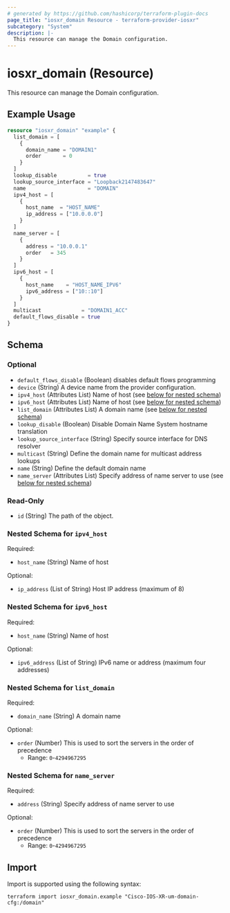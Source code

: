 ```yaml
---
# generated by https://github.com/hashicorp/terraform-plugin-docs
page_title: "iosxr_domain Resource - terraform-provider-iosxr"
subcategory: "System"
description: |-
  This resource can manage the Domain configuration.
---
```


# iosxr_domain (Resource)

This resource can manage the Domain configuration.

## Example Usage

```terraform
resource "iosxr_domain" "example" {
  list_domain = [
    {
      domain_name = "DOMAIN1"
      order       = 0
    }
  ]
  lookup_disable          = true
  lookup_source_interface = "Loopback2147483647"
  name                    = "DOMAIN"
  ipv4_host = [
    {
      host_name  = "HOST_NAME"
      ip_address = ["10.0.0.0"]
    }
  ]
  name_server = [
    {
      address = "10.0.0.1"
      order   = 345
    }
  ]
  ipv6_host = [
    {
      host_name    = "HOST_NAME_IPV6"
      ipv6_address = ["10::10"]
    }
  ]
  multicast             = "DOMAIN1_ACC"
  default_flows_disable = true
}
```

<!-- schema generated by tfplugindocs -->
## Schema

### Optional

- `default_flows_disable` (Boolean) disables default flows programming
- `device` (String) A device name from the provider configuration.
- `ipv4_host` (Attributes List) Name of host (see [below for nested schema](#nestedatt--ipv4_host))
- `ipv6_host` (Attributes List) Name of host (see [below for nested schema](#nestedatt--ipv6_host))
- `list_domain` (Attributes List) A domain name (see [below for nested schema](#nestedatt--list_domain))
- `lookup_disable` (Boolean) Disable Domain Name System hostname translation
- `lookup_source_interface` (String) Specify source interface for DNS resolver
- `multicast` (String) Define the domain name for multicast address lookups
- `name` (String) Define the default domain name
- `name_server` (Attributes List) Specify address of name server to use (see [below for nested schema](#nestedatt--name_server))

### Read-Only

- `id` (String) The path of the object.

<a id="nestedatt--ipv4_host"></a>
### Nested Schema for `ipv4_host`

Required:

- `host_name` (String) Name of host

Optional:

- `ip_address` (List of String) Host IP address (maximum of 8)


<a id="nestedatt--ipv6_host"></a>
### Nested Schema for `ipv6_host`

Required:

- `host_name` (String) Name of host

Optional:

- `ipv6_address` (List of String) IPv6 name or address (maximum four addresses)


<a id="nestedatt--list_domain"></a>
### Nested Schema for `list_domain`

Required:

- `domain_name` (String) A domain name

Optional:

- `order` (Number) This is used to sort the servers in the order of precedence
  - Range: `0`-`4294967295`


<a id="nestedatt--name_server"></a>
### Nested Schema for `name_server`

Required:

- `address` (String) Specify address of name server to use

Optional:

- `order` (Number) This is used to sort the servers in the order of precedence
  - Range: `0`-`4294967295`

## Import

Import is supported using the following syntax:

```shell
terraform import iosxr_domain.example "Cisco-IOS-XR-um-domain-cfg:/domain"
```
